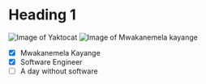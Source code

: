 # Heading 1
![Image of Yaktocat](https://octodex.github.com/images/yaktocat.png)
![Image of Mwakanemela kayange](https://github.com/Mwakanemela/introduction-to-github/blob/me.jpg)

- [x] Mwakanemela Kayange
- [x] Software Engineer
- [ ] A day without software

